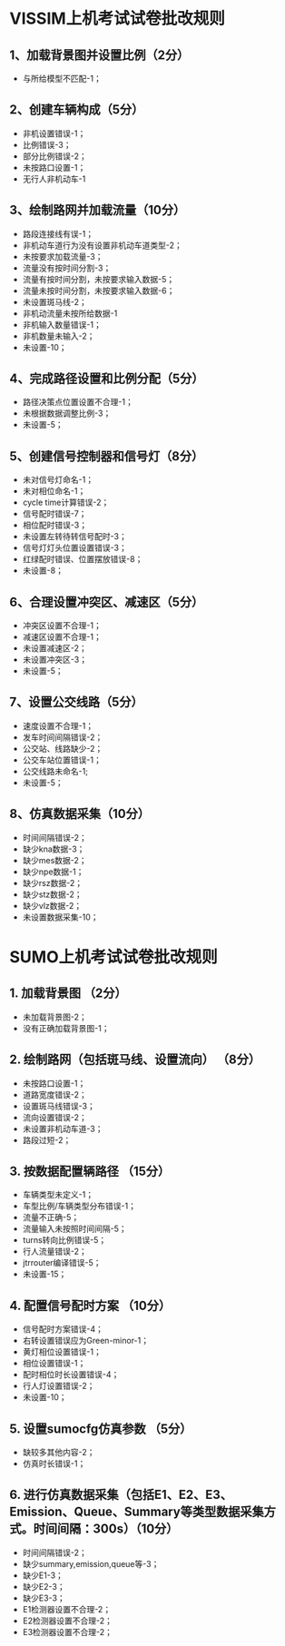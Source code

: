 # VISSIM上机考试试卷批改规则

## 1、加载背景图并设置比例（2分）

- 与所给模型不匹配-1；

## 2、创建车辆构成（5分）

- 非机设置错误-1；
- 比例错误-3；
- 部分比例错误-2；
- 未按路口设置-1；
- 无行人非机动车-1

## 3、绘制路网并加载流量（10分）

- 路段连接线有误-1；
- 非机动车道行为没有设置非机动车道类型-2；
- 未按要求加载流量-3；
- 流量没有按时间分割-3；
- 流量有按时间分割，未按要求输入数据-5；
- 流量未按时间分割，未按要求输入数据-6；
- 未设置斑马线-2；
- 非机动流量未按所给数据-1
- 非机输入数量错误-1；
- 非机数量未输入-2；
- 未设置-10；

## 4、完成路径设置和比例分配（5分）

- 路径决策点位置设置不合理-1；
- 未根据数据调整比例-3；
- 未设置-5；

## 5、创建信号控制器和信号灯（8分）

- 未对信号灯命名-1；
- 未对相位命名-1；
- cycle time计算错误-2；
- 信号配时错误-7；
- 相位配时错误-3；
- 未设置左转待转信号配时-3；
- 信号灯灯头位置设置错误-3；
- 红绿配时错误、位置摆放错误-8；
- 未设置-8；

## 6、合理设置冲突区、减速区（5分）

- 冲突区设置不合理-1；
- 减速区设置不合理-1；
- 未设置减速区-2；
- 未设置冲突区-3；
- 未设置-5；

## 7、设置公交线路（5分）

- 速度设置不合理-1；
- 发车时间间隔错误-2；
- 公交站、线路缺少-2；
- 公交车站位置错误-1；
- 公交线路未命名-1;
- 未设置-5；

## 8、仿真数据采集（10分）

- 时间间隔错误-2；
- 缺少kna数据-3；
- 缺少mes数据-2；
- 缺少npe数据-1；
- 缺少rsz数据-2；
- 缺少stz数据-2；
- 缺少vlz数据-2；
- 未设置数据采集-10；

# SUMO上机考试试卷批改规则

## 1. 加载背景图                          （2分）

- 未加载背景图-2；
- 没有正确加载背景图-1；

## 2. 绘制路网（包括斑马线、设置流向）      （8分）

- 未按路口设置-1；
- 道路宽度错误-2；
- 设置斑马线错误-3；
- 流向设置错误-2；
- 未设置非机动车道-3；
- 路段过短-2；


## 3. 按数据配置辆路径                   （15分）

- 车辆类型未定义-1；
- 车型比例/车辆类型分布错误-1；
- 流量不正确-5；
- 流量输入未按照时间间隔-5；
- turns转向比例错误-5；
- 行人流量错误-2；
- jtrrouter编译错误-5；
- 未设置-15；

## 4. 配置信号配时方案                    （10分）

- 信号配时方案错误-4；
- 右转设置错误应为Green-minor-1；
- 黄灯相位设置错误-1；
- 相位设置错误-1；
- 配时相位时长设置错误-4；
- 行人灯设置错误-2；
- 未设置-10；

## 5. 设置sumocfg仿真参数                （5分）

- 缺较多其他内容-2；
- 仿真时长错误-1；

## 6. 进行仿真数据采集（包括E1、E2、E3、Emission、Queue、Summary等类型数据采集方式。时间间隔：300s）（10分）

- 时间间隔错误-2；
- 缺少summary,emission,queue等-3；
- 缺少E1-3；
- 缺少E2-3；
- 缺少E3-3；
- E1检测器设置不合理-2；
- E2检测器设置不合理-2；
- E3检测器设置不合理-2；

